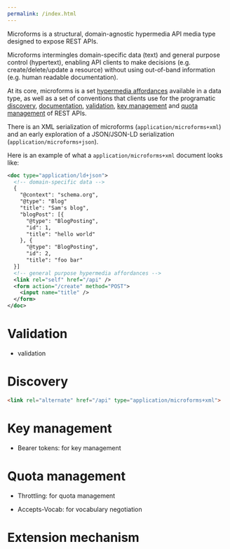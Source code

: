 ```yaml
---
permalink: /index.html
---
```


Microforms is a structural, domain-agnostic hypermedia API media type designed to expose REST APIs.

Microforms intermingles domain-specific data (text) and general purpose control (hypertext), enabling API clients to make decisions (e.g. create/delete/update a resource) without using out-of-band information (e.g. human readable documentation).

At its core, microforms is a set [hypermedia affordances](affordances.html) available in a data type, as well as a set of conventions that clients use for the programatic [discovery](#discovery), [documentation](documentation.html), [validation](validation.html), [key management](#key-management) and [quota management](#quota-management) of REST APIs.

There is an XML serialization of microforms (```application/microforms+xml```) and an early exploration of a JSON/JSON-LD serialization (```application/microforms+json```).

Here is an example of what a ```application/microforms+xml``` document looks like:

```xml
<doc type="application/ld+json">
  <!-- domain-specific data -->
  {
    "@context": "schema.org",
    "@type": "Blog"
    "title": "Sam's blog",
    "blogPost": [{
      "@type": "BlogPosting",
      "id": 1,
      "title": "hello world"
    }, {
      "@type": "BlogPosting",
      "id": 2,
      "title": "foo bar"
  }]
  <!-- general purpose hypermedia affordances -->
  <link rel="self" href="/api" />
  <form action="/create" method="POST">
    <input name="title" />
  </form>
</doc>
```

# Validation

* validation

# Discovery

```html
<link rel="alternate" href="/api" type="application/microforms+xml">
```

# Key management

* Bearer tokens: for key management

# Quota management

* Throttling: for quota management

* Accepts-Vocab: for vocabulary negotiation

# Extension mechanism



